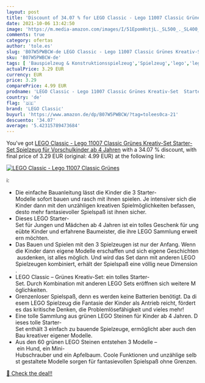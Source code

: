 ```yaml
---
layout: post
title: 'Discount of 34.07 % for LEGO Classic - Lego 11007 Classic Grünes'
date: 2021-10-06 13:42:50
image: 'https://m.media-amazon.com/images/I/51EpomHstjL._SL500_._SL400_.jpg'
comments: true
category: ofertas
author: 'tole.es'
slug: 'B07W5PWBCW-de LEGO Classic - Lego 11007 Classic Grünes Kreativ-Set...'
sku: 'B07W5PWBCW-de'
tags: [ 'Bauspielzeug & Konstruktionsspielzeug','Spielzeug','lego','lego classic', ]
actualPrice: 3.29 EUR
currency: EUR
price: 3.29
comparePrice: 4.99 EUR
prodname: 'LEGO Classic - Lego 11007 Classic Grünes Kreativ-Set  Starter-Set  Spielzeug für Vorschulkinder ab 4 Jahren'
country: 'de'
flag: '🇩🇪'
brand: 'LEGO Classic'
buyurl: 'https://www.amazon.de/dp/B07W5PWBCW/?tag=tolees0ca-21'
descuento: '34.07'
average: '5.42315789473684'
---
```


You've got [LEGO Classic - Lego 11007 Classic Grünes Kreativ-Set  Starter-Set  Spielzeug für Vorschulkinder ab 4 Jahren](https://www.amazon.de/dp/B07W5PWBCW/?tag=tolees0ca-21) with a  34.07 % discount, with final price of 3.29 EUR (original: 4.99 EUR) at the following link:

[![LEGO Classic - Lego 11007 Classic Grünes](https://m.media-amazon.com/images/I/51EpomHstjL._SL500_._SL400_.jpg)](https://www.amazon.de/dp/B07W5PWBCW/?tag=tolees0ca-21)

ℹ️:

- Die einfache Bauanleitung lässt die Kinder die 3 Starter-Modelle sofort bauen und rasch mit ihnen spielen. Je intensiver sich die Kinder dann mit den unzähligen kreativen Spielmöglichkeiten befassen, desto mehr fantasievoller Spielspaß ist ihnen sicher.
- Dieses LEGO Starter-Set für Jungen und Mädchen ab 4 Jahren ist ein tolles Geschenk für ungeübte Kinder und erfahrene Baumeister, die ihre LEGO Sammlung erweitern möchten.
- Das Bauen und Spielen mit den 3 Spielzeugen ist nur der Anfang. Wenn die Kinder dann eigene Modelle erschaffen und sich eigene Geschichten ausdenken, ist alles möglich. Und wird das Set dann mit anderen LEGO Spielzeugen kombiniert, erhält der Spielspaß eine völlig neue Dimension.
- LEGO Classic – Grünes Kreativ-Set: ein tolles Starter-Set. Durch Kombination mit anderen LEGO Sets eröffnen sich weitere Möglichkeiten.
- Grenzenloser Spielspaß, denn es werden keine Batterien benötigt. Da diesem LEGO Spielzeug die Fantasie der Kinder als Antrieb reicht, fördert es das kritische Denken, die Problemlösefähigkeit und vieles mehr!
- Eine tolle Sammlung aus grünen LEGO Steinen für Kinder ab 4 Jahren. Dieses tolle Starter-Set enthält 3 einfach zu bauende Spielzeuge, ermöglicht aber auch den Bau kreativer eigener Modelle.
- Aus den 60 grünen LEGO Steinen entstehen 3 Modelle – ein Hund, ein Mini-Hubschrauber und ein Apfelbaum. Coole Funktionen und unzählige selbst gestaltete Modelle sorgen für fantasievollen Spielspaß ohne Grenzen.

[🛒 Check the deal!!](https://www.amazon.de/dp/B07W5PWBCW/?tag=tolees0ca-21)

